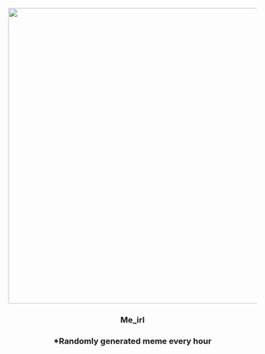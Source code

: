 <p align="center">
        <img src="https://i.redd.it/bn588cistpn81.jpg" width="600" height="600">
        </p>
        <h3 align="center">Me_irl</h3>
        <h3 align="center">*Randomly generated meme every hour</h3>
    